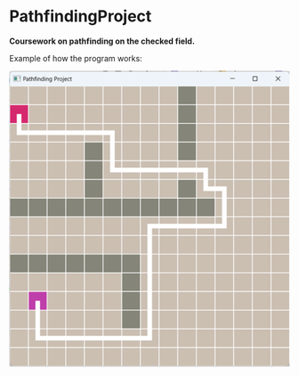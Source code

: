 # PathfindingProject
**Coursework on pathfinding on the checked field.**

Example of how the program works:

![Example](/screenshots/image1.png "Example")